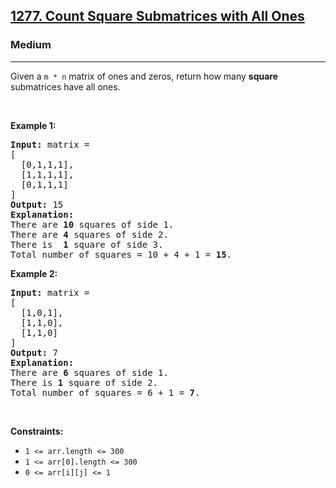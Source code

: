<h2><a href="https://leetcode.com/problems/count-square-submatrices-with-all-ones/">1277. Count Square Submatrices with All Ones</a></h2><h3>Medium</h3><hr><div><p>Given a <code>m * n</code> matrix of ones and zeros, return how many <strong>square</strong> submatrices have all ones.</p>

<p>&nbsp;</p>
<p><strong>Example 1:</strong></p>

<pre><strong>Input:</strong> matrix =
[
&nbsp; [0,1,1,1],
&nbsp; [1,1,1,1],
&nbsp; [0,1,1,1]
]
<strong>Output:</strong> 15
<strong>Explanation:</strong> 
There are <strong>10</strong> squares of side 1.
There are <strong>4</strong> squares of side 2.
There is  <strong>1</strong> square of side 3.
Total number of squares = 10 + 4 + 1 = <strong>15</strong>.
</pre>

<p><strong>Example 2:</strong></p>

<pre><strong>Input:</strong> matrix = 
[
  [1,0,1],
  [1,1,0],
  [1,1,0]
]
<strong>Output:</strong> 7
<strong>Explanation:</strong> 
There are <b>6</b> squares of side 1.  
There is <strong>1</strong> square of side 2. 
Total number of squares = 6 + 1 = <b>7</b>.
</pre>

<p>&nbsp;</p>
<p><strong>Constraints:</strong></p>

<ul data-read-aloud-multi-block="true">
	<li><code>1 &lt;= arr.length&nbsp;&lt;= 300</code></li>
	<li><code>1 &lt;= arr[0].length&nbsp;&lt;= 300</code></li>
	<li><code>0 &lt;= arr[i][j] &lt;= 1</code></li>
</ul>
</div>